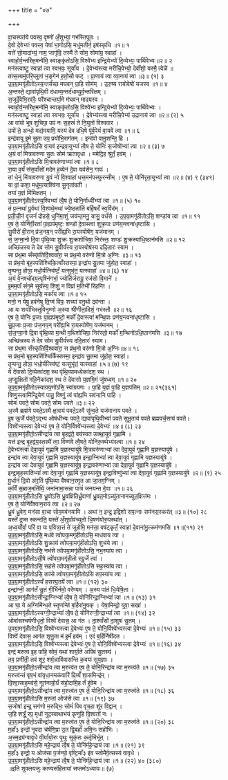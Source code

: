 +++
title = "०७"

+++

वा॒चस्पत॑ये पवस्व॒ वृष्णो॑ अँ॒शुभ्यां॒ गभ॑स्तिपूतः ।  
दे॒वो दे॒वेभ्यः॑ पवस्व॒ येषां॑ भा॒गोऽसि॒ मधु॑मतीर्न॒ इष॑स्कृधि ॥१॥ १  
यत्ते॑ सो॒मादा॑भ्यं॒ नाम॒ जागृ॑वि॒ तस्मै॑ ते सोम॒ सोमा॑य॒ स्वाहा॑ ।  
स्वाहो॒र्व॒न्तरि॑क्ष॒मन्वे॑मि॒ स्वाङ्कृ॑तोऽसि॒ विश्वे॑भ्य इन्द्रि॒येभ्यो॑ दि॒व्येभ्यः॒ पार्थि॑वेभ्यः॥२॥ २  
मन॑स्त्वाष्टु॒ स्वाहा॑ त्वा स्वभवः॒ सूर्या॑य । दे॒वेभ्य॑स्त्वा मरीचि॒पेभ्यो॒ देवाँ॑शो॒ यस्मै॒ त्वेळे॑ ॥  
तत्स॒त्यमु॑परि॒प्लुता॑ भ॒ङ्गेन॑ ह॒तो॒सौ फट् । प्रा॒णाय॑ त्वा व्या॒नाय॑ त्वा ॥३॥ (१) ३  
उ॒प॒या॒मगृ॑हीतो॑ऽस्य॒न्तर्य॑च्छ मघवन् पा॒हि सोम॑म् । उ॒रु॒ष्य रायोवेषो॑ यजस्व ॥१॥ ४  
अ॒न्तस्ते॒ द्यावा॑पृथि॒वी द॑धाम्य॒न्तर्द॑धाम्यु॒र्व॒न्तरि॑क्षम् ।  
स॒जूर्दे॒वेभि॒रव॑रैः॒ परै॑श्चान्तर्या॒मे म॑घवन् मादयस्व ।  
स्वाहो॒र्व॒न्तरि॑क्ष॒मन्वे॑मि॒ स्वाङ्कृ॑तोऽसि॒ विश्वे॑भ्य इन्द्रि॒येभ्यो॑ दि॒व्येभ्यः॒ पार्थि॑वेभ्यः ।  
मन॑स्त्वाष्टु॒ स्वाहा॑ त्वा स्वभवः॒ सूर्या॑य । दे॒वेभ्य॑स्त्वा मरीचि॒पेभ्य॑ उदा॒नाय॑ त्वा ॥२॥ (२) ५  
आ वा॑यो भूष शुचिपा॒ उप॑ नः स॒हस्रं॑ ते नि॒युतो॑ विश्ववार ।  
उपो॑ ते॒ अन्धो॒ मद्य॑मयामि॒ यस्य॑ देव दधि॒षे पू॑र्व॒पेयं॑ वा॒यवे॑ त्वा ॥१॥ ६  
इन्द्र॑वायू इ॒मे सु॒ता उप॒ प्रयो॑भि॒राग॑तम् । इन्द॑वो वामु॒शन्ति॒ हि ।  
उ॒प॒या॒मगृ॑हीतोऽसि वा॒यव॑ इन्द्रवा॒युभ्यां॑ त्वै॒ष ते॒ योनिः॑ स॒जोषो॑भ्यां त्वा ॥२॥ (३) ७  
अ॒यं वां॑ मित्रावरुणा सु॒तः सोम॑ ऋतावृधा । ममेदि॒ह श्रु॑तँ॒ हव॑म् ।  
उ॒प॒या॒मगृ॑हीतोऽसि मि॒त्रावरु॑णाभ्यां त्वा ॥१॥ ८  
रा॒या व॒यँ स॑स॒वाँसो॑ मदेम ह॒व्येन॑ दे॒वा यव॑सेन॒ गावः॑ ।  
तां धे॒नुं मि॑त्रावरुणा यु॒वं नो॑ वि॒श्वाहा॑ धत्त॒मन॑पस्फुरन्तीम् । ए॒ष ते॒ योनि॑रृता॒युभ्यां॑ त्वा ॥२॥ (४) ९ (३४९)  
या वां॒ कशा॒ मधु॑म॒त्याश्वि॑ना सू॒नृता॑वती ।  
तया॑ य॒ज्ञं मि॑मिक्षतम् ।  
उ॒प॒या॒मगृ॑हीतोऽस्य॒श्विभ्यां॑ त्वै॒ष ते॒ योनि॒र्माध्वी॑भ्यां त्वा ॥१॥ (५) १०  
तं प्र॒त्नथा॑ पू॒र्वथा॑ वि॒श्वथे॒मथा॑ ज्ये॒ष्ठता॑तिं बर्हि॒षदँ॑ स्व॒र्विद॑म् ।  
प्र॒ती॒ची॒नं वृ॒जनं॑ दोहसे॒ धुनि॑मा॒शुं जय॑न्त॒मनु॒ यासु॒ वर्ध॑से । उ॒प॒या॒मगृ॑हीतोऽसि॒ शण्डा॑य त्वा ॥१॥ ११  
ए॒ष ते॒ योनि॑र्वी॒रतां॑ पा॒ह्यप॑मृष्टः॒ शण्डो॑ दे॒वास्त्वा॑ शुक्र॒पाः प्रण॑य॒न्त्वना॑धृष्टासि ।  
सु॒वीरो॑ वी॒रान् प्र॑ज॒नय॒न् परी॑ह्य॒भि रा॒यस्पोषे॑ण॒ यज॑मानम् ।  
सं॒ ज॒ग्मा॒नो दि॒वा पृ॑थि॒व्या शु॒क्रः शु॒क्रशो॑चिषा॒ निर॑स्तः॒ शण्डः॑ शु॒क्रस्या॑धि॒ष्ठान॑मसि ॥२॥ १२  
अच्छि॑न्नस्य ते देव सोम सु॒वीर्य॑स्य रा॒यस्पोष॑स्य ददि॒तारः॑ स्याम ।  
सा प्र॑थ॒मा सँस्कृ॑तिर्वि॒श्ववा॑रा॒ स प्र॑थ॒मो वरु॑णो मि॒त्रो अ॒ग्निः ॥३॥ १३  
स प्र॑थ॒मो बृह॒स्पति॑श्चिकि॒त्वाँस्तस्मा॒ इन्द्रा॑य सु॒तमा जु॑होत॒ स्वाहा॑ ।  
तृ॒म्पन्तु॒ होत्रा॒ मधो॒र्यत्स्वि॑ष्टँ॒ यत्सुभृ॑तं॒ यत्स्वाहा॑ ॥४॥ (६) १४  
अ॒यं वे॒नश्चो॑दय॒त्पृश्नि॑गर्भा॒ ज्योति॑र्जरायू॒ रज॑सो वि॒माने॑ ।  
इ॒मम॒पाँ सं॑ग॒मे सूर्य॑स्य॒ शिशुं॒ न विप्रा॑ म॒तिभी॑ रिहन्ति ।  
उ॒प॒या॒मगृ॑हीतोऽसि॒ मर्का॑य त्वा ॥१॥ १५  
मनो॒ न येषु॒ हव॑नेषु ति॒ग्मं विपः॒ शच्या॑ वनु॒थो द्रव॑न्ता ।  
आ यः शर्या॑भिस्तुविनृ॒म्णो अ॒स्या श्री॑णीता॒दिशं॒ गभ॑स्तौ ॥२॥ १६  
ए॒ष ते॒ योनिः॑ प्र॒जाः पा॒ह्यप॑मृष्टो॒ मर्को॑ दे॒वास्त्वा॑ मन्थि॒पाः प्रण॑य॒न्त्वना॑धृष्टासि ।  
सु॒प्र॒जाः प्र॒जाः प्र॑ज॒नय॒न् परी॑ह्य॒भि रा॒यस्पोषे॑ण॒ यज॑मानम् ।  
सं॒ज॒ग्मा॒नो दि॒वा पृ॑थि॒व्या म॒न्थी म॒थिशो॑चिषा॒ निर॑स्तो॒ मर्को॑ म॒न्थिनो॑ऽधि॒ष्ठान॑मसि ॥३॥ १७  
अच्छि॑न्नस्य ते देव सोम सु॒वीर्य॑स्य ददि॒तारः॑ स्याम।  
सा प्र॑थ॒मा सँस्कृ॑तिर्वि॒श्ववा॑रा॒ स प्र॑थ॒मो वरु॑णो मि॒त्रो अ॒ग्निः॥४॥ १८  
स प्र॑थ॒मो बृह॒स्पति॑श्चिकिँस्तस्मा॒ इन्द्रा॑य सु॒तमा जु॑होत॒ स्वाहा॑।  
तृ॒म्पन्तु॒ होत्रा॒ भधो॒र्यत्स्वि॑ष्टं॒ यत्सुभृ॑तं॒ यत्स्वाहा॑ ॥५॥ (७) १९  
ये दे॑वासो दि॒व्येका॑दश॒ स्थ पृ॑थि॒व्यामध्येका॑दश॒ स्थ ।  
अ॒प्सु॒क्षितो॑ महि॒नैका॑दश॒ स्थ ते दे॑वासो य॒ज्ञमि॒मं जु॑षध्वम् ॥१॥ २०  
उ॒प॒या॒मगृ॑हीतोऽस्याग्रय॒णो॑ऽसि॒ स्वा॑ग्रयणः । पा॒हि य॒ज्ञं पा॒हि य॒ज्ञप॑तिम् ॥२॥ २१(३६१)  
विष्णु॒स्त्वामि॑न्द्रि॒येण॑ पातु॒ विष्णुं॒ त्वं पा॑ह्य॒भि सव॑नानि पाहि ।  
सोमः॑ पवते॒ सोमः॑ पवते॒ सोमः पवते ॥३॥ २२  
अ॒स्मै ब्रह्म॑णे पवते॒ऽस्मै क्ष॒त्राय॑ पवते॒ऽस्मै सु॑न्व॒ते यज॑मानाय पवते ।  
इ॒ष ऊ॒र्जे प॑वते॒ऽद्भ्य ओष॑धीभ्यः पवते॒ द्यावा॑पृथि॒वीभ्यां॑ पवते सुभू॒ताय॑ पवते ब्रह्मवर्च॒साय॑ पवते।  
विश्वे॑भ्यस्त्वा दे॒वेभ्यः॑ ए॒ष ते॒ योनि॒र्विश्वे॑भ्यस्त्वा दे॒वेभ्यः॑ ॥४॥ (८) २३  
उ॒प॒या॒मगृ॑हीतो॒ऽसीन्द्रा॑य त्वा बृ॒हद्व॑ते॒ वय॑स्वत उक्था॒युवं॑ गृह्णामि ।  
यत्त॑ इन्द्र बृ॒हद्व॑य॒स्तस्मै॑ त्वा॒ विष्ण॑वे त्वै॒षते॒ योनि॑रु॒क्थेभ्य॑स्त्वा ॥१॥ २४  
दे॒वेभ्य॑स्त्वा देवा॒युवं॑ गृह्णामि य॒ज्ञस्यायु॑षे मि॒त्रावरु॑णाभ्यां त्वा देवा॒युवं॑ गृह्णामि य॒ज्ञस्यायु॑षे ।  
इन्द्रा॑य त्वा देवा॒युवं॑ गृह्णामि य॒ज्ञस्यायु॑ष इन्द्रा॒ग्निभ्यां॑ त्वा देवा॒युवं॑ गृह्णामि य॒ज्ञस्यायु॑षे ।  
इन्द्रा॑य त्वा देवायुवं॑ गृह्णामि य॒ज्ञस्यायु॑ष॒ इन्द्रा॒वरु॑णाभ्यां त्वा देवा॒युवं॑ गृह्णामि य॒ज्ञस्यायु॑षे ।  
इन्द्रा॒बृह॒स्पति॑भ्यां त्वा देवा॒युवं॑ गृह्णामि य॒ज्ञस्यायु॑ष॒ इन्द्रा॒विष्णु॑भ्यां त्वा देवा॒युवं॑ गृह्णामि य॒ज्ञस्यायु॑षे ॥२॥ (९) २५  
मू॒र्धानं॑ दि॒वो अ॑र॒तिं पृ॑थि॒व्या वै॑श्वान॒रमृ॒त आ जा॒तम॒ग्निम् ।  
क॒विँ स॒म्राज॒मति॑थिं॒ जना॑नामा॒सन्ना पात्रं॑ जनयन्त दे॒वाः ॥१॥ २६  
उ॒प॒या॒मगृ॑हीतोऽसि ध्रु॒वो॑ऽसि ध्रु॒वक्षि॑तिर्ध्रु॒वाणां॑ ध्रु॒वत॒मोऽच्यु॑तानामच्युत॒क्षित्त॑मः ।  
ए॒ष ते॒ योनि॑र्वैश्वान॒राय॑ त्वा ॥२॥ २७  
ध्रु॒वं ध्रु॒वेण॒ मन॑सा वा॒चा सोम॒मव॑नयामि । अथा॑ न॒ इन्द्र॒ इद्विशो॑ सप॒त्नाः सम॑नस॒स्कर॑त् ॥३॥ (१०) २८  
यस्ते॑ द्र॒प्स स्कन्द॑ति॒ यस्ते॑ अँ॒शुर्ग्राव॑च्युतो धि॒षण॑योरु॒पस्था॑त् ।  
अ॒ध्व॒र्योर्वा॒ परि॑ वा॒ यः प॒वित्रा॒त्तं ते॑ जुहोमि॒ मन॑सा॒ वष॑ट्कृतँ॒ स्वाहा॑ दे॒वाना॑मु॒त्क्रम॑णमसि ॥१॥(११) २९  
उ॒प॒या॒मगृ॑हीतोऽसि॒ मध॑वे त्वोपया॒मगृ॑हीतोऽसि॒ माध॑वाय त्वा ।  
उ॒प॒या॒मगृ॑हीतोऽसि शु॒क्राय॑ त्वोपया॒मगृ॑हीतोऽसि॒ शुच॑ये त्वा ।  
उ॒प॒या॒मगृ॑हीतोऽसि॒ नभ॑से त्वोपया॒मगृ॑हीतोऽसि॒ नभ॒स्या॑य त्वा ।  
उ॒प॒या॒मगृ॑हीतोऽसी॒षे त्वो॑पया॒मगृ॑हीतो स्यू॒र्जे त्वा॑ ।  
उ॒प॒या॒मगृ॑हीतोऽसि॒ सह॑से त्वोपया॒मगृ॑हीतोऽसि सह॒स्या॑य त्वा ।  
उ॒प॒या॒मगृ॑हीतोऽसि॒ तप॑से त्वोपया॒मगृ॑हीतोऽसि तप॒स्या॑य त्वा ।  
उ॒प॒या॒मगृ॑हीतोऽस्यँ हसस्प॒तये॑ त्वा ॥१॥ (१२) ३०  
इन्द्रा॑ग्नी॒ आग॑तँ सु॒तं गी॒र्भिर्नमो॒ वरे॑ण्यम् । अ॒स्य पा॑तं धि॒येषि॒ता ।  
उ॒प॒या॒मगृ॑हीतोऽसीन्द्रा॒ग्निभ्यां॑ त्वै॒ष ते॒ योनि॑रिन्द्रा॒ग्निभ्यां॑ त्वा ॥१॥ (१३) ३१  
आ घा॒ ये अ॒ग्निमि॑न्ध॒ते स्तृ॒णन्ति॑ ब॒र्हिरा॑नु॒षक् । येषा॒मिन्द्रो॒ युवा॒ सखा॑ ।  
उ॒प॒या॒मगृ॑हीतोऽस्यग्नी॒न्द्राभ्यां॑ त्वै॒ष ते॒ योनि॑रग्नी॒न्द्राभ्यां॑ त्वा ॥१॥ (१४) ३२  
ओमा॑सश्चर्षणीधृतो॒ विश्वे॑ देवास॒ आ ग॑त । दा॒श्वाँसो॑ दा॒शुषः॑ सु॒तम् ।  
उ॒पया॒मगृ॑हीतोऽसि॒ विश्वे॑भ्यस्त्वा दे॒वेभ्यः॑ ए॒ष ते॒ योनि॒र्विश्वे॑भ्यस्त्वा दे॒वेभ्यः॑ ॥१॥ (१५) ३३  
विश्वे॑ देवास॒ आग॑त शृणु॒ता म॑ इ॒मँ हव॑म् । एदं ब॒र्हिर्निषी॑दत ।  
उ॒प॒या॒मगृ॑हीतोऽसि॒ विश्वे॑भ्यस्त्वा दे॒वेभ्यः॑ ए॒ष ते॒ योनि॒र्विश्वे॑भ्यस्त्वा दे॒वेभ्यः॑ ॥१॥ (१६) ३४  
इन्द्र॑ मरुत्व इ॒ह पा॑हि॒ सोमं॒ यथा॑ शार्या॒ते अपि॑बं सु॒तस्य॑ ।  
तव॒ प्रणी॑ती॒ तव॑ शूर॒ शर्म॒न्नावि॑वासन्ति क॒वयः॑ सुय॒ज्ञाः ।  
उ॒प॒या॒मगृ॑हीतो॒ऽसीन्द्रा॑य त्वा म॒रुत्व॑त ए॒ष ते॒ योनि॒रिन्द्रा॑य त्वा म॒रुत्व॑ते ॥१॥ (१७) ३५  
म॒रुत्व॑न्तं वृष॒भं वा॑वृधा॒नमक॑वारिं दि॒व्यँ शा॒समिन्द्र॑म् ।  
वि॒श्वा॒साह॒मव॑से॒ नूत॑नायो॒ग्रँ स॑हो॒दामि॒ह तँ हु॑वेम ।  
उ॒पया॒मगृ॑हीतो॒ऽसीन्द्रा॑य त्वा म॒रुत्व॑त ए॒ष ते॒ योनि॒रिन्द्रा॑य त्वा म॒रुत्व॑ते ॥१॥ (१८) ३६  
उ॒प॒या॒मगृ॑हीतोऽसि म॒रुतां ओज॑से त्वा ॥१॥ (१९) ३७  
स॒जोषा॑ इन्द्र॒ सग॑णो म॒रुद्भिः॒ सोमं॑ पिब वृत्र॒हा शू॑र वि॒द्वान् ।  
ज॒हि शत्रूँ॒ रप॒ मृधो॑ नुद॒स्वाथाभ॑यं कृणुहि वि॒श्वतो॑ नः ।  
उ॒प॒या॒मगृ॑हीतो॒ऽसीन्द्रा॑य त्वा म॒रुत्व॑त ए॒ष ते॒ योनि॒रिन्द्रा॑य त्वा म॒रुत्व॑ते ॥१॥ (२०) ३८  
म॒हाँ३ इन्द्रो॑ नृ॒वदा च॑र्षणि॒प्रा उ॒त द्वि॒बर्हा॑ अमि॒नः सहो॑भिः ।  
अ॒स्म॒द्र्य॑ग्वावृधे वी॒र्या॑यो॒रुः पृ॒थुः सुकृ॑तः क॒र्तृभि॑र्भूत् ।  
उ॒प॒या॒मगृ॑हीतोऽसि महे॒न्द्राय॑ त्वै॒ष ते॒ योनि॑र्महे॒न्द्राय॑ त्वा ॥१॥ (२१) ३९  
म॒हाँ३ इन्द्रो॒ य ओज॑सा प॒र्जन्यो॒ वृष्टि॒माँ३ इ॑व स्तोमै॑र्व॒त्सस्य॑ वावृधे ।  
उ॒प॒या॒मगृ॑हीतोऽसि महे॒न्द्राय॑ त्वै॒ष ते॒ योनि॑र्महे॒न्द्राय॑ त्वा ॥१॥ (२२) ४० (३८०)  
॥इति शुक्लयजुः काण्वसंहितायां सप्तमोऽध्यायः॥ (७)